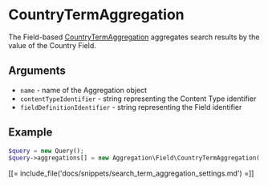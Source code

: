 # CountryTermAggregation

The Field-based [CountryTermAggregation](https://github.com/ibexa/core/blob/main/src/contracts/Repository/Values/Content/Query/Aggregation/Field/CountryTermAggregation.php) aggregates search results by the value of the Country Field.

## Arguments

- `name` - name of the Aggregation object
- `contentTypeIdentifier` - string representing the Content Type identifier
- `fieldDefinitionIdentifier` - string representing the Field identifier

## Example

``` php
$query = new Query();
$query->aggregations[] = new Aggregation\Field\CountryTermAggregation('country', 'article', 'country');
```

[[= include_file('docs/snippets/search_term_aggregation_settings.md') =]]
